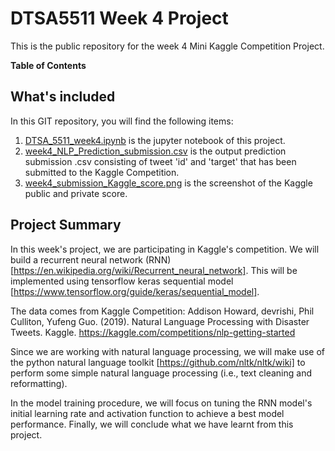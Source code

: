 # DTSA5511 Week 4 Project
This is the public repository for the week 4 Mini Kaggle Competition Project.

**Table of Contents**

## What's included
In this GIT repository, you will find the following items:

1. [DTSA_5511_week4.ipynb](DTSA_5511_week4.ipynb) is the jupyter notebook of this project.
2. [week4_NLP_Prediction_submission.csv](week4_NLP_Prediction_submission.csv) is the output prediction submission .csv consisting of tweet 'id' and 'target' that has been submitted to the Kaggle Competition.
3. [week4_submission_Kaggle_score.png](week4_submission_Kaggle_score.png) is the screenshot of the Kaggle public and private score.


## Project Summary
In this week's project, we are participating in Kaggle's competition. We will build a recurrent neural network (RNN) [https://en.wikipedia.org/wiki/Recurrent_neural_network]. This will be implemented using 
tensorflow keras sequential model [https://www.tensorflow.org/guide/keras/sequential_model].

The data comes from Kaggle Competition: Addison Howard, devrishi, Phil Culliton, Yufeng Guo. (2019). Natural Language Processing with Disaster Tweets. Kaggle. https://kaggle.com/competitions/nlp-getting-started

Since we are working with natural language processing, we will make use of the python natural language toolkit [https://github.com/nltk/nltk/wiki] to perform some simple natural language processing (i.e., text cleaning and reformatting).

In the model training procedure, we will focus on tuning the RNN model's initial learning rate and activation function to achieve a best model performance. Finally, we will conclude what we have learnt from this project.
